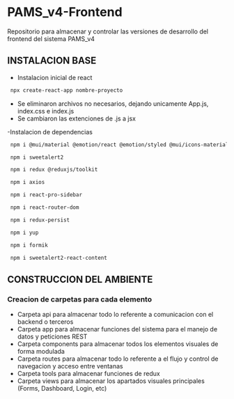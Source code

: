 # PAMS_v4-Frontend

Repositorio para almacenar y controlar las versiones de desarrollo del frontend del sistema PAMS_v4

## INSTALACION BASE

- Instalacion inicial de react

```sh
 npx create-react-app nombre-proyecto
```

- Se eliminaron archivos no necesarios, dejando unicamente App.js, index.css e index.js
- Se cambiaron las extenciones de .js a jsx

-Instalacion de dependencias

```sh
 npm i @mui/material @emotion/react @emotion/styled @mui/icons-material @mui/material @emotion/styled @emotion/react
```

```sh
 npm i sweetalert2
```

```sh
 npm i redux @reduxjs/toolkit
```

```sh
 npm i axios
```

```sh
 npm i react-pro-sidebar
```

```sh
 npm i react-router-dom
```

```sh
 npm i redux-persist
```

```sh
 npm i yup
```

```sh
 npm i formik
```

```sh
 npm i sweetalert2-react-content
```

## CONSTRUCCION DEL AMBIENTE

### Creacion de carpetas para cada elemento

- Carpeta api para almacenar todo lo referente a comunicacion con el backend o terceros
- Carpeta app para almacenar funciones del sistema para el manejo de datos y peticiones REST
- Carpeta components para almacenar todos los elementos visuales de forma modulada
- Carpeta routes para almacenar todo lo referente a el flujo y control de navegacion y acceso entre ventanas
- Carpeta tools para almacenar funciones de redux
- Carpeta views para almacenar los apartados visuales principales (Forms, Dashboard, Login, etc)
